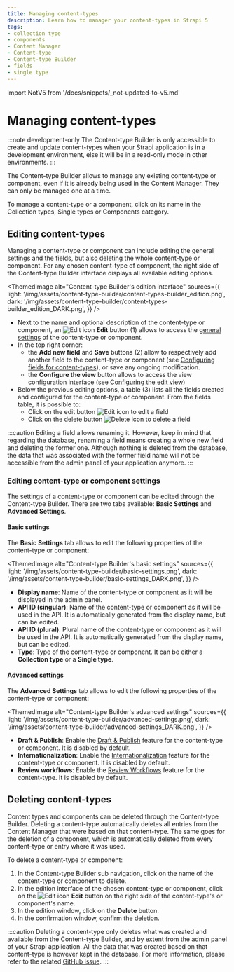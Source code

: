 ```yaml
---
title: Managing content-types
description: Learn how to manager your content-types in Strapi 5
tags:
- collection type
- components
- Content Manager
- Content-type
- Content-type Builder
- fields
- single type
---
```


import NotV5 from '/docs/snippets/_not-updated-to-v5.md'

# Managing content-types

<NotV5/>

:::note development-only
The Content-type Builder is only accessible to create and update content-types when your Strapi application is in a development environment, else it will be in a read-only mode in other environments.
:::

The Content-type Builder allows to manage any existing content-type or component, even if it is already being used in the Content Manager. They can only be managed one at a time.

To manage a content-type or a component, click on its name in the Collection types, Single types or Components category.

## Editing content-types

Managing a content-type or component can include editing the general settings and the fields, but also deleting the whole content-type or component. For any chosen content-type of component, the right side of the Content-type Builder interface displays all available editing options.

<ThemedImage
  alt="Content-type Builder's edition interface"
  sources={{
    light: '/img/assets/content-type-builder/content-types-builder_edition.png',
    dark: '/img/assets/content-type-builder/content-types-builder_edition_DARK.png',
  }}
/>

- Next to the name and optional description of the content-type or component, an ![Edit icon](/img/assets/icons/edit.svg) **Edit** button (1) allows to access the [general settings](#editing-content-type-or-component-settings) of the content-type or component.
- In the top right corner:
  - the **Add new field** and **Save** buttons (2) allow to respectively add another field to the content-type or component (see [Configuring fields for content-types](/user-docs/content-type-builder/configuring-fields-content-type)), or save any ongoing modification.
  - the **Configure the view** button allows to access the view configuration interface (see [Configuring the edit view](/user-docs/content-manager/configuring-view-of-content-type#configuring-the-edit-view))
- Below the previous editing options, a table (3) lists all the fields created and configured for the content-type or component. From the fields table, it is possible to:
  - Click on the edit button ![Edit icon](/img/assets/icons/edit.svg) to edit a field
  - Click on the delete button ![Delete icon](/img/assets/icons/delete.svg) to delete a field

:::caution
Editing a field allows renaming it. However, keep in mind that regarding the database, renaming a field means creating a whole new field and deleting the former one. Although nothing is deleted from the database, the data that was associated with the former field name will not be accessible from the admin panel of your application anymore.
:::

### Editing content-type or component settings

The settings of a content-type or component can be edited through the Content-type Builder. There are two tabs available: **Basic Settings** and **Advanced Settings**.

#### Basic settings

The **Basic Settings** tab allows to edit the following properties of the content-type or component:

<ThemedImage
  alt="Content-type Builder's basic settings"
  sources={{
    light: '/img/assets/content-type-builder/basic-settings.png',
    dark: '/img/assets/content-type-builder/basic-settings_DARK.png',
  }}
/>

* **Display name**: Name of the content-type or component as it will be displayed in the admin panel.
* **API ID (singular)**: Name of the content-type or component as it will be used in the API. It is automatically generated from the display name, but can be edited.
* **API ID (plural)**: Plural name of the content-type or component as it will be used in the API. It is automatically generated from the display name, but can be edited.
* **Type**: Type of the content-type or component. It can be either a **Collection type** or a **Single type**.

#### Advanced settings

The **Advanced Settings** tab allows to edit the following properties of the content-type or component:

<ThemedImage
  alt="Content-type Builder's advanced settings"
  sources={{
    light: '/img/assets/content-type-builder/advanced-settings.png',
    dark: '/img/assets/content-type-builder/advanced-settings_DARK.png',
  }}
/>

* **Draft & Publish**: Enable the [Draft & Publish](/user-docs/content-manager/saving-and-publishing-content) feature for the content-type or component. It is disabled by default.
* **Internationalization**: Enable the [Internationalization](/user-docs/content-manager/translating-content) feature for the content-type or component. It is disabled by default.
* **Review workflows**: Enable the [Review Workflows](/user-docs/settings/review-workflows) <EnterpriseBadge /> feature for the content-type. It is disabled by default.

## Deleting content-types

Content types and components can be deleted through the Content-type Builder. Deleting a content-type automatically deletes all entries from the Content Manager that were based on that content-type. The same goes for the deletion of a component, which is automatically deleted from every content-type or entry where it was used.

To delete a content-type or component:

1. In the Content-type Builder sub navigation, click on the name of the content-type or component to delete.
2. In the edition interface of the chosen content-type or component, click on the ![Edit icon](/img/assets/icons/edit.svg) **Edit** button on the right side of the content-type's or component's name.
3. In the edition window, click on the **Delete** button.
4. In the confirmation window, confirm the deletion.

:::caution
Deleting a content-type only deletes what was created and available from the Content-type Builder, and by extent from the admin panel of your Strapi application. All the data that was created based on that content-type is however kept in the database. For more information, please refer to the related [GitHub issue](https://github.com/strapi/strapi/issues/1114).
:::
